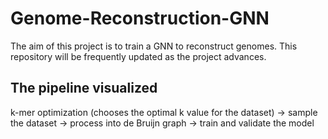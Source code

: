# Genome-Reconstruction-GNN
The aim of this project is to train a GNN to reconstruct genomes. This repository will be frequently updated as the project advances. 

## The pipeline visualized


k-mer optimization (chooses the optimal k value for the dataset) -> sample the dataset -> process into de Bruijn graph -> train and validate the model

